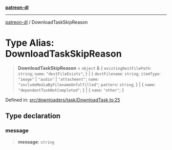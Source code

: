 [**patreon-dl**](../README.md)

***

[patreon-dl](../README.md) / DownloadTaskSkipReason

# Type Alias: DownloadTaskSkipReason

> **DownloadTaskSkipReason** = `object` & \{ `existingDestFilePath`: `string`; `name`: `"destFileExists"`; \} \| \{ `destFilename`: `string`; `itemType`: `"image"` \| `"audio"` \| `"attachment"`; `name`: `"includeMediaByFilenameUnfulfilled"`; `pattern`: `string`; \} \| \{ `name`: `"dependentTaskNotCompleted"`; \} \| \{ `name`: `"other"`; \}

Defined in: [src/downloaders/task/DownloadTask.ts:25](https://github.com/patrickkfkan/patreon-dl/blob/21cb889ad3b60a77d2f4678e5262807670e6d9d0/src/downloaders/task/DownloadTask.ts#L25)

## Type declaration

### message

> **message**: `string`
